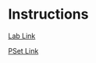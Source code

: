 # Instructions
[Lab Link](https://cs50.harvard.edu/x/2022/labs/7/)

[PSet Link](https://cs50.harvard.edu/x/2022/psets/7/)
